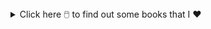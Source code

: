<details>
<summary>Click here 🖱️ to find out some books that I ❤️</summary>
  
## BOOKS
  
* ⭐Metamorphosis by Franz Kafka 📖
  * ▶️ One of Kafka's best-known works, The Metamorphosis tells the story of salesman Gregor Samsa who wakes one morning to find himself inexplicably transformed into a huge insect     (German ungeheures Ungeziefer, literally "monstrous vermin"), subsequently struggling to adjust to this new condition.
      
* ⭐Catch 22 by Joseph Heller 📖
  * ▶️Catch-22, satirical novel by American writer Joseph Heller, published in 1961. The work centres on Captain John Yossarian, an American bombardier stationed on a Mediterranean         island during World War II, and chronicles his desperate attempts to stay alive.
     
* ⭐Crime and Punishment by Fyodor Dostoyevsky 📖
  * ▶️Crime and Punishment focuses on the mental anguish and moral dilemmas of Rodion Raskolnikov, an impoverished ex-student in Saint Petersburg who formulates a plan to kill an     unscrupulous pawnbroker for her money.     
  
</details>
